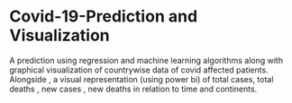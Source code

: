 # Covid-19-Prediction and Visualization
A prediction using regression and machine learning algorithms along with graphical visualization of countrywise data of covid affected patients.
Alongside , a visual representation (using power bi) of total cases, total deaths , new cases , new deaths in relation to time and continents.
